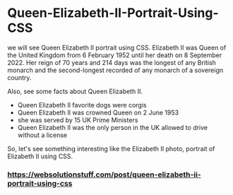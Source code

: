 # Queen-Elizabeth-II-Portrait-Using-CSS

we will see Queen Elizabeth II portrait using CSS. Elizabeth II was Queen of the United Kingdom from 6 February 1952 until her death on 8 September 2022. Her reign of 70 years and 214 days was the longest of any British monarch and the second-longest recorded of any monarch of a sovereign country.

Also, see some facts about Queen Elizabeth II.

- Queen Elizabeth  II favorite dogs were corgis
- Queen Elizabeth  II was crowned Queen on 2 June 1953
- she was served by 15 UK Prime Ministers
- Queen Elizabeth II was the only person in the UK allowed to drive without a license

So, let's see something interesting like the Elizabeth II photo, portrait of Elizabeth II using CSS.

### https://websolutionstuff.com/post/queen-elizabeth-ii-portrait-using-css
